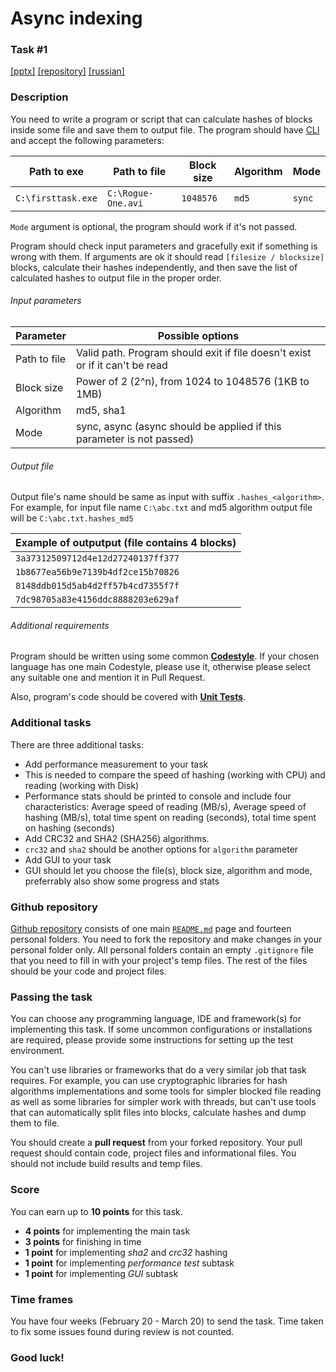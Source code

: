 # Async indexing
### Task #1
[[pptx]](https://www.dropbox.com/s/87wf7nosd832sk3/Task%201.pptx?dl=0) [[repository]](https://github.com/Andrew414/indexingtask) [[russian]](https://github.com/Andrew414/indexingtask/blob/master/README.rus.md)

### Description
You need to write a program or script that can calculate hashes of blocks inside some file and save them to output file. The program should have [CLI](https://en.wikipedia.org/wiki/Command-line_interface) and accept the following parameters:

Path to exe|Path to file|Block size|Algorithm|Mode
-----------|------------|----------|---------|----
`C:\firsttask.exe`|`C:\Rogue-One.avi`|`1048576`|`md5`|`sync`

`Mode` argument is optional, the program should work if it's not passed.

Program should check input parameters and gracefully exit if something is wrong with them. If arguments are ok it should read `[filesize / blocksize]` blocks, calculate their hashes independently, and then save the list of calculated hashes to output file in the proper order.

###### Input parameters
Parameter|Possible options
---------|----------------
Path to file|Valid path. Program should exit if file doesn't exist or if it can't be read
Block size|Power of 2 (2^n), from 1024 to 1048576 (1KB to 1MB)
Algorithm|md5, sha1
Mode|sync, async (async should be applied if this parameter is not passed)


###### Output file
Output file's name should be same as input with suffix `.hashes_<algorithm>`. For example, for input file name `C:\abc.txt` and md5 algorithm output file will be `C:\abc.txt.hashes_md5`

Example of outputput (file contains 4 blocks)|
---------------------------------------------|
`3a37312509712d4e12d27240137ff377`|
`1b8677ea56b9e7139b4df2ce15b70826`|
`8148ddb015d5ab4d2ff57b4cd7355f7f`|
`7dc98705a83e4156ddc8888203e629af`|

###### Additional requirements
Program should be written using some common [**Codestyle**](https://en.wikipedia.org/wiki/Programming_style). If your chosen language has one main Codestyle, please use it, otherwise please select any suitable one and mention it in Pull Request.

Also, program's code should be covered with [**Unit Tests**](https://en.wikipedia.org/wiki/Unit_testing).

### Additional tasks
There are three additional tasks:
* Add performance measurement to your task
 * This is needed to compare the speed of hashing (working with CPU) and reading (working with Disk)
 * Performance stats should be printed to console and include four characteristics: Average speed of reading (MB/s), Average speed of hashing (MB/s), total time spent on reading (seconds), total time spent on hashing (seconds)
* Add CRC32 and SHA2 (SHA256) algorithms.
 * `crc32` and `sha2` should be another options for `algorithm` parameter
* Add GUI to your task
 * GUI should let you choose the file(s), block size, algorithm and mode, preferrably also show some progress and stats

### Github repository
[Github repository](https://github.com/Andrew414/indexingtask) consists of one main [`README.md`](https://github.com/Andrew414/indexingtask/blob/master/README.md) page and fourteen personal folders. You need to fork the repository and make changes in your personal folder only. All personal folders contain an empty `.gitignore` file that you need to fill in with your project's temp files. The rest of the files should be your code and project files.

### Passing the task
You can choose any programming language, IDE and framework(s) for implementing this task. If some uncommon configurations or installations are required, please provide some instructions for setting up the test environment. 

You can't use libraries or frameworks that do a very similar job that task requires. For example, you can use cryptographic libraries for hash algorithms implementations and some tools for simpler blocked file reading as well as some libraries for simpler work with threads, but can't use tools that can automatically split files into blocks, calculate hashes and dump them to file.

You should create a **pull request** from your forked repository. Your pull request should contain code, project files and informational files. You should not include build results and temp files.

### Score
You can earn up to **10 points** for this task.
- **4 points** for implementing the main task
- **3 points** for finishing in time
- **1 point** for implementing *sha2* and *crc32* hashing
- **1 point** for implementing *performance test* subtask
- **1 point** for implementing *GUI* subtask

### Time frames
You have four weeks (February 20 - March 20) to send the task. Time taken to fix some issues found during review is not counted.

### Good luck!